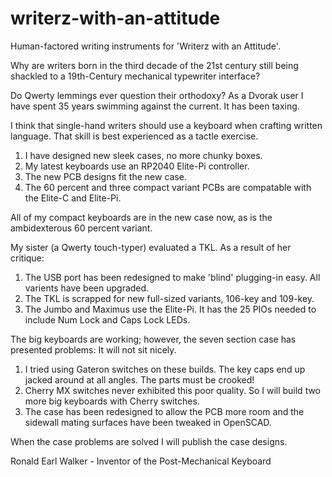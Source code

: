 # writerz-with-an-attitude
Human-factored writing instruments for 'Writerz with an Attitude'.

Why are writers born in the third decade of the 21st century still being shackled to a 19th-Century mechanical typewriter interface?

Do Qwerty lemmings ever question their orthodoxy? As a Dvorak user I have spent 35 years swimming against the current. It has been taxing.

I think that single-hand writers should use a keyboard when crafting written language. That skill is best experienced as a tactle exercise.

1. I have designed new sleek cases, no more chunky boxes.
2. My latest keyboards use an RP2040 Elite-Pi controller.
3. The new PCB designs fit the new case.
4. The 60 percent and three compact variant PCBs are compatable with the Elite-C and Elite-Pi.

All of my compact keyboards are in the new case now, as is the ambidexterous 60 percent variant.

My sister (a Qwerty touch-typer) evaluated a TKL. As a result of her critique:

1. The USB port has been redesigned to make 'blind' plugging-in easy. All varients have been upgraded. 
2. The TKL is scrapped for new full-sized variants, 106-key and 109-key.
3. The Jumbo and Maximus use the Elite-Pi. It has the 25 PIOs needed to include Num Lock and Caps Lock LEDs.

The big keyboards are working; however, the seven section case has presented problems: It will not sit nicely.

1. I tried using Gateron switches on these builds. The key caps end up jacked around at all angles. The parts must be crooked!
2. Cherry MX switches never exhibited this poor quality. So I will build two more big keyboards with Cherry switches.
3. The case has been redesigned to allow the PCB more room and the sidewall mating surfaces have been tweaked in OpenSCAD.

When the case problems are solved I will publish the case designs.

Ronald Earl Walker - Inventor of the Post-Mechanical Keyboard
   
